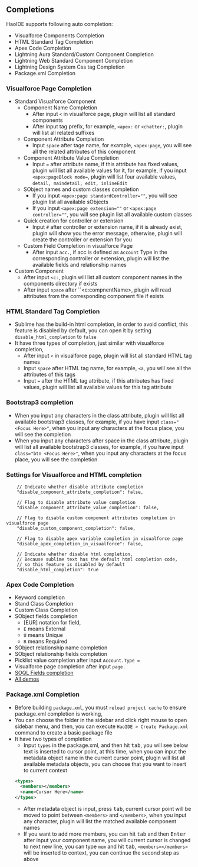 ## Completions
HaoIDE supports following auto completion:
* Visualforce Components Completion
* HTML Standard Tag Completion
* Apex Code Completion
* Lightning Aura Standard/Custom Component Completion
* Lightning Web Standard Component Completion
* Lightning Design System Css tag Completion
* Package.xml Completion

### Visualforce Page Completion
  * Standard Visualforce Component
    - Component Name Completion
      + After input ``<`` in visualforce page, plugin will list all standard components
      + After input tag prefix, for example, ``<apex:`` or ``<chatter:``, plugin will list all related suffixes
    - Component Attribute Completion
      + Input ``space`` after tage name, for example, ``<apex:page``, you will see all the related attributes of this component
    - Component Attribute Value Completion
      + Input ``=`` after attribute name, if this attribute has fixed values, plugin will list all available values for it, for example, if you input ``<apex:pageBlock mode=``, plugin will list four available values, ``detail, maindetail, edit, inlineEdit``
    - SObject names and custom classes completion
      * If you input ``<apex:page standardController=""``, you will see plugin list all available sObjects
      * If you input ``<apex:page extension=""`` or ``<apex:page controller=""``, you will see plugin list all available custom classes
    - Quick creation for controller or extension
      * Input ``#`` after controller or extension name, if it is already exist, plugin will show you the error message, otherwise, plugin will create the controller or extension for you
    - Custom Field Completion in visualforce Page
      + After input ``acc.``, if acc is defined as ``Account`` Type in the corresponding controller or extension, plugin will list the available fields and relationship names
  * Custom Component
    - After input ``<c:``, plugin will list all custom component names in the components directory if exists
    - After input ``space`` after ``<c:compnentName>, plugin will read attributes from the corresponding component file if exists

### HTML Standard Tag Completion
  * Sublime has the build-in html completion, in order to avoid conflict, this feature is disabled by default, you can open it by setting ``disable_html_completion`` to ``false``
  * It have three types of completion, just similar with visualforce completion,
    - After input ``<`` in visualforce page, plugin will list all standard HTML tag names
    - Input ``space`` after HTML tag name, for example, ``<a``, you will see all the attributes of this tags
    - Input ``=`` after the HTML tag attribute, if this attributes has fixed values, plugin will list all available values for this tag attribute

### Bootstrap3 completion
  * When you input any characters in the class attribute, plugin will list all available bootstrap3 classes, for example, if you have input ``class="<Focus Here>"``, when you input any characters at the focus place, you will see the completion
  * When you input any characters after space in the class attribute, plugin will list all available bootstrap3 classes, for example, if you have input ``class="btn <Focus Here>"``, when you input any characters at the focus place, you will see the completion

### Settings for Visualforce and HTML completion
```
    // Indicate whether disable attribute completion
    "disable_component_attribute_completion": false,

    // Flag to disable attribute value completion
    "disable_component_attribute_value_completion": false,

    // Flag to disable custom component attributes completion in visualforce page
    "disable_custom_component_completion": false,

    // Flag to disable apex variable completion in visualforce page
    "disable_apex_completion_in_visualforce": false,

    // Indicate whether disable html completion, 
    // Because sublime text has the default html completion code,
    // so this feature is disabled by default
    "disable_html_completion": true
```

### Apex Code Completion
* Keyword completion
* Stand Class Completion
* Custom Class Completion
* SObject fields completion
    - \[EUR] notation for field, 
    - ``E`` means External
    - ``U`` means Unique
    - ``R`` means Required
* SObject relationship name completion
* SObject relationship fields completion
* Picklist value completion after input ``Account.Type =``
* Visualforce page completion after input ``page.``
* [SOQL Fields completion](https://github.com/xjsender/SublimeApexScreenshot/raw/master/BuildSOQL.gif)
* [All demos](https://github.com/xjsender/SublimeApexScreenshot/raw/master/Completions.gif)

### Package.xml Completion
* Before building ``package.xml``, you must ``reload project cache`` to ensure package.xml completion is working,
* You can choose the folder in the sidebar and click right mouse to open sidebar menu, and then, you can execute ``HaoIDE > Create Package.xml`` command to create a basic package file
* It have two types of completion
  - Input ``types`` in the package.xml, and then hit <kbd>tab</kbd>, you will see below text is inserted to cursor point, at this time, when you can input the metadata object name in the current cursor point, plugin will list all available metadata objects, you can choose that you want to insert to current context
  ```xml
  <types>
    <members></members>
    <name>Cursor Here</name>
  </types>
  ```
  - After metadata object is input, press <kbd>tab</kbd>, current cursor point will be moved to point between ``<members>`` and ``</members>``, when you input any character, plugin will list the matched available component names
  - If you want to add more members, you can hit <kbd>tab</kbd> and then <kbd>Enter</kbd> after input your component name, you will current cursor is changed to next new line, you can type ``mem`` and hit <kbd>tab</kbd>, ``<members></members>`` will be inserted to context, you can continue the second step as above
